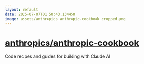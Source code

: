 ```yaml
---
layout: default
date: 2025-07-07T01:50:43.134450
image: assets/anthropics_anthropic-cookbook_cropped.png
---
```


# [anthropics/anthropic-cookbook](https://github.com/anthropics/anthropic-cookbook)

Code recipes and guides for building with Claude AI
